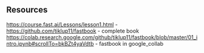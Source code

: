 ## Resources
https://course.fast.ai/Lessons/lesson1.html - 
https://github.com/tiklup11/fastbook - complete book 
https://colab.research.google.com/github/tiklup11/fastbook/blob/master/01_intro.ipynb#scrollTo=bkBZt4yaVdtb - fastbook in google_collab
